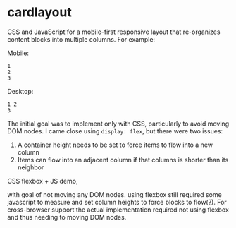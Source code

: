 # cardlayout

CSS and JavaScript for a mobile-first responsive layout that re-organizes
content blocks into multiple columns. For example:

Mobile:
```
1
2
3
```
Desktop:
```
1 2
3
```

The initial goal was to implement only with CSS, particularly to avoid moving 
DOM nodes. I came close using `display: flex`, but there were two issues:

1) A container height needs to be set to force items to flow into a new column
2) Items can flow into an adjacent column if that columns is shorter than its neighbor


CSS flexbox + JS demo, 


with goal of not moving any DOM nodes.  using flexbox still required some javascript to measure and set column heights to force blocks to flow(?).  For cross-browser support the actual implementation required not using flexbox and thus needing to moving DOM nodes.
